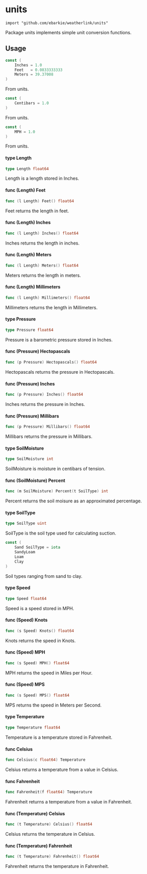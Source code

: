 # units
```
import "github.com/ebarkie/weatherlink/units"
```

Package units implements simple unit conversion functions.

## Usage

```go
const (
	Inches = 1.0
	Feet   = 0.0833333333
	Meters = 39.37008
)
```
From units.

```go
const (
	Centibars = 1.0
)
```
From units.

```go
const (
	MPH = 1.0
)
```
From units.

#### type Length

```go
type Length float64
```

Length is a length stored in Inches.

#### func (Length) Feet

```go
func (l Length) Feet() float64
```
Feet returns the length in feet.

#### func (Length) Inches

```go
func (l Length) Inches() float64
```
Inches returns the length in inches.

#### func (Length) Meters

```go
func (l Length) Meters() float64
```
Meters returns the length in meters.

#### func (Length) Millimeters

```go
func (l Length) Millimeters() float64
```
Millimeters returns the length in Millimeters.

#### type Pressure

```go
type Pressure float64
```

Pressure is a barometric pressure stored in Inches.

#### func (Pressure) Hectopascals

```go
func (p Pressure) Hectopascals() float64
```
Hectopascals returns the pressure in Hectopascals.

#### func (Pressure) Inches

```go
func (p Pressure) Inches() float64
```
Inches returns the pressure in Inches.

#### func (Pressure) Millibars

```go
func (p Pressure) Millibars() float64
```
Millibars returns the pressure in Millibars.

#### type SoilMoisture

```go
type SoilMoisture int
```

SoilMoisture is moisture in centibars of tension.

#### func (SoilMoisture) Percent

```go
func (m SoilMoisture) Percent(t SoilType) int
```
Percent returns the soil moisure as an approximated percentage.

#### type SoilType

```go
type SoilType uint
```

SoilType is the soil type used for calculating suction.

```go
const (
	Sand SoilType = iota
	SandyLoam
	Loam
	Clay
)
```
Soil types ranging from sand to clay.

#### type Speed

```go
type Speed float64
```

Speed is a speed stored in MPH.

#### func (Speed) Knots

```go
func (s Speed) Knots() float64
```
Knots returns the speed in Knots.

#### func (Speed) MPH

```go
func (s Speed) MPH() float64
```
MPH returns the speed in Miles per Hour.

#### func (Speed) MPS

```go
func (s Speed) MPS() float64
```
MPS returns the speed in Meters per Second.

#### type Temperature

```go
type Temperature float64
```

Temperature is a temperature stored in Fahrenheit.

#### func  Celsius

```go
func Celsius(c float64) Temperature
```
Celsius returns a temperature from a value in Celsius.

#### func  Fahrenheit

```go
func Fahrenheit(f float64) Temperature
```
Fahrenheit returns a temperature from a value in Fahrenheit.

#### func (Temperature) Celsius

```go
func (t Temperature) Celsius() float64
```
Celsius returns the temperature in Celsius.

#### func (Temperature) Fahrenheit

```go
func (t Temperature) Fahrenheit() float64
```
Fahrenheit returns the temperature in Fahrenheit.
